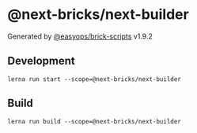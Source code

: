 # @next-bricks/next-builder

Generated by [@easyops/brick-scripts] v1.9.2

## Development

`lerna run start --scope=@next-bricks/next-builder`

## Build

`lerna run build --scope=@next-bricks/next-builder`

[@easyops/brick-scripts]: https://git.easyops.local/anyclouds/next-core/tree/master/packages/brick-scripts
